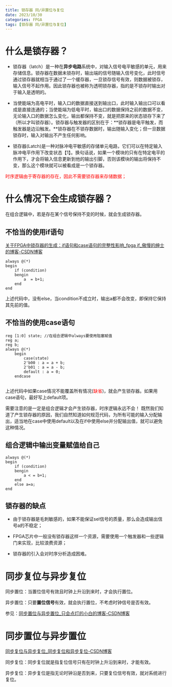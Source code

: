 ```yaml
---
title: 锁存器 同/异置位与复位
date: 2023/10/30
categories: FPGA
tags: [锁存器 同/异置位与复位]
---
```


<!-- toc -->

<!-- more -->





# 什么是锁存器？

-  锁存器（latch）是一种在**异步电路**系统中，对输入信号电平敏感的单元，用来存储信息。锁存器在数据未锁存时，输出端的信号随输入信号变化，此时信号通过锁存器就相当于通过了一个缓存器，一旦锁存信号有效，则数据被锁存，输入信号不起作用。因此锁存器也被称为透明锁存器，指的是不锁存时输出对于输入是透明的。

- 当使能端为高电平时，输入口的数据直接送到输出口，此时输入输出口可以看成是直接连通的；当使能端为低电平时，输出口的数据保持之前的数据不变，无论输入口的数据怎么变化，输出都保持不变，就是把原来的状态锁存下来了（所以才叫锁存器）。锁存器与触发器的区别在于：**锁存器是电平触发，而触发器是边沿触发。**锁存器在不锁存数据时，输出随输入变化；但一旦数据锁存时，输入对输出不产生任何影响。

- 锁存器(Latch)是一种对脉冲电平敏感的存储单元电路，它们可以在特定输入脉冲电平作用下改变状态【1】。换句话说，如果一个模块的只有在特定电平的作用下，才会将输入信息更新到他的输出引脚，否则该模块的输出将保持不变，那么这个模块就可以被看成是一个锁存器。

<font color='red'>时序逻辑由于寄存器的存在，因此不需要锁存器来存储数据；</font>

# 什么情况下会生成锁存器？

  在组合逻辑中，若是存在某个信号保持不变的时候，就会生成锁存器。

## 不恰当的使用if语句

[关于FPGA中锁存器的生成：if语句和case语句的完整性影响_fpga if_傲慢的绅士的博客-CSDN博客](https://blog.csdn.net/u014055367/article/details/118482394)

```
always @(*)
begin
	if (condition)
	bengin
		a  = b+1;
	end
end
```

 上述代码中，没有else，当condition不成立时，输出a都不会改变，即保持它保持其先前的值。

## 不恰当的使用case语句

```
reg [1:0] state; //在组合逻辑中always要使用阻塞赋值
reg a;
reg b;
always @(*)
	begin
    	case(state)
    	2'b00 : a = a + b;
    	2'b01 : a = a - b;
    	default : a = 0;
    endcase
    

```

上述代码中如果case情况不能覆盖所有情况(<font color='red'>缺省</font>)，就会产生锁存器。如果用case语句，最好写上default项。



需要注意的是一定是组合逻辑才会产生锁存器，时序逻辑永远不会！ 既然我们知道了产生锁存器的原因，我们自然知道如何规范代码，为所有可能的输入分配输出，适当地在case中使用default以及在if中使用else并分配输出值，就可以避免这种情况。

## 组合逻辑中输出变量赋值给自己

```
always @(*)
begin
	if (condition)
	bengin
		a < = b+1;
	end
	else a=a;
end
```



## 锁存器的缺点

- 由于锁存器是毛刺敏感的，如果不能保证sel信号的质量，那么会造成输出信号a的不稳定；

- FPGA芯片中一般没有锁存器这样一个资源，需要使用一个触发器和一些逻辑门来实现，比较浪费资源；

- 锁存器的引入会对时序分析造成困难。

# 同步复位与异步复位

同步置位：当置位信号有效且时钟上升沿到来时，才会执行置位。

异步置位：只要**置位信号**有效，就会执行置位，不考虑时钟信号是否有效。

参见：[同步置位与异步置位_只会点灯的小白的博客-CSDN博客](https://blog.csdn.net/m0_61949778/article/details/131849553?utm_medium=distribute.pc_relevant.none-task-blog-2~default~baidujs_baidulandingword~default-0-131849553-blog-105203494.235^v38^pc_relevant_anti_t3&spm=1001.2101.3001.4242.1&utm_relevant_index=3)

# 同步置位与异步置位

[同步复位与异步复位_同步复位和异步复位-CSDN博客](https://blog.csdn.net/bleauchat/article/details/97028410)

同步复位：同步复位就是指复位信号只有在时钟上升沿到来时，才能有效。

异步复位：异步复位是指无论时钟沿是否到来，只要复位信号有效，就对系统进行复位。
